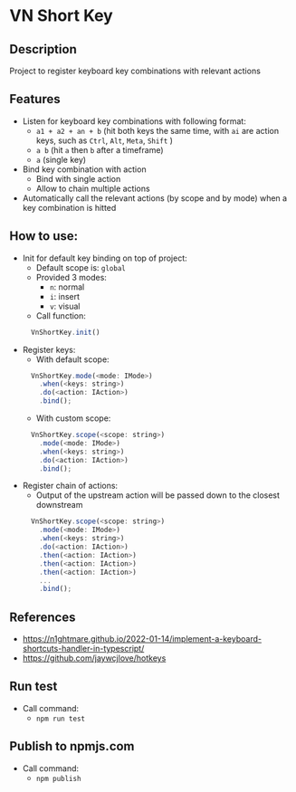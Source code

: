 # VN Short Key

## Description
Project to register keyboard key combinations with relevant actions

## Features
- Listen for keyboard key combinations with following format:
  - `a1 + a2 + an + b` (hit both keys the same time, with `ai` are action keys, such as `Ctrl`, `Alt`, `Meta`, `Shift` )
  - `a b` (hit `a` then `b` after a timeframe)
  - `a` (single key)
- Bind key combination with action
  - Bind with single action
  - Allow to chain multiple actions
- Automatically call the relevant actions (by scope and by mode) when a key combination is hitted

## How to use:
- Init for default key binding on top of project:
  - Default scope is: `global`
  - Provided 3 modes:
    - `n`: normal
    - `i`: insert
    - `v`: visual
  - Call function: 
  ```js
    VnShortKey.init()
  ```
- Register keys:
  - With default scope: 
  ```js
    VnShortKey.mode(<mode: IMode>)
      .when(<keys: string>)
      .do(<action: IAction>)
      .bind();
  ```
  - With custom scope:
  ```js
    VnShortKey.scope(<scope: string>)
      .mode(<mode: IMode>)
      .when(<keys: string>)
      .do(<action: IAction>)
      .bind();
  ```
- Register chain of actions:
  - Output of the upstream action will be passed down to the closest downstream
  ```js
    VnShortKey.scope(<scope: string>)
      .mode(<mode: IMode>)
      .when(<keys: string>)
      .do(<action: IAction>)
      .then(<action: IAction>)
      .then(<action: IAction>)
      .then(<action: IAction>)
      ...
      .bind();
  ```

## References
- https://n1ghtmare.github.io/2022-01-14/implement-a-keyboard-shortcuts-handler-in-typescript/
- https://github.com/jaywcjlove/hotkeys

## Run test
- Call command:
  - `npm run test`

## Publish to npmjs.com
- Call command:
  - `npm publish` 
